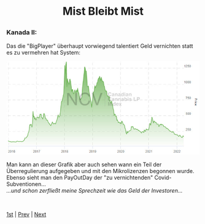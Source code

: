 # <p style='text-align: center;'> Mist Bleibt Mist </p>

### Kanada II:

Das die "BigPlayer" überhaupt vorwiegend talentiert Geld vernichten statt es zu vermehren hat System:

![CanadaStock2016-2021.jpg](CanadaStock2016-2021.jpg)

Man kann an dieser Grafik aber auch sehen wann ein Teil der Überregulierung aufgegeben und mit den Mikrolizenzen begonnen wurde.  
Ebenso sieht man den PayOutDay der "zu vernichtenden" Covid-Subventionen...  
*...und schon zerfließt meine Sprechzeit wie das Geld der Investoren...*

<br>

[1st](CaNoKo-Folien.md) | [Prev](Canada1.md) | [Next](BlackMarket1.md)
